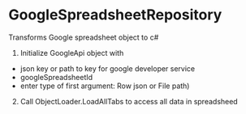 # GoogleSpreadsheetRepository
 Transforms Google spreadsheet object to c#

1. Initialize GoogleApi object with
* json key or path to key for google developer service
* googleSpreadsheetId
* enter type of first argument: Row json or File path)

2. Call ObjectLoader.LoadAllTabs to access all data in spreadsheed
